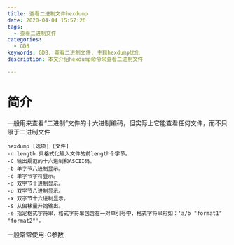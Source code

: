 ```yaml
---
title: 查看二进制文件hexdump
date: 2020-04-04 15:57:26
tags:
  - 查看二进制文件
categories:
  - GDB
keywords: GDB, 查看二进制文件, 主题hexdump优化
description: 本文介绍hexdump命令来查看二进制文件

---
```


# **简介**

一般用来查看“二进制”文件的十六进制编码，但实际上它能查看任何文件，而不只限于二进制文件

<!-----more-------->
```
hexdump [选项] [文件]
-n length 只格式化输入文件的前length个字节。
-C 输出规范的十六进制和ASCII码。
-b 单字节八进制显示。
-c 单字节字符显示。
-d 双字节十进制显示。
-o 双字节八进制显示。
-x 双字节十六进制显示。
-s 从偏移量开始输出。
-e 指定格式字符串，格式字符串包含在一对单引号中，格式字符串形如：'a/b "format1" "format2"'。
```

一般常常使用-C参数